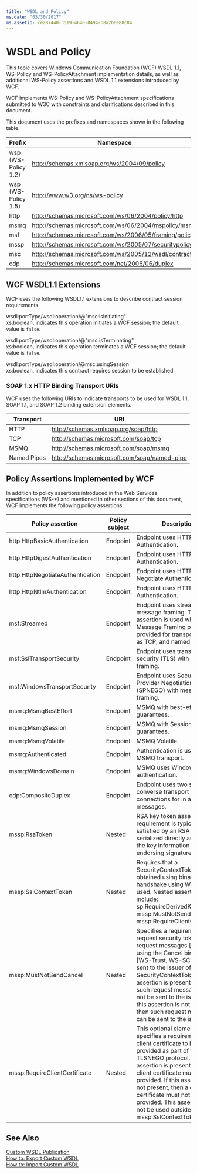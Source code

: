 ```yaml
---
title: "WSDL and Policy"
ms.date: "03/30/2017"
ms.assetid: cea87440-3519-4640-8494-b8a2b0e88c84
---
```

# WSDL and Policy
This topic covers Windows Communication Foundation (WCF) WSDL 1.1, WS-Policy and WS-PolicyAttachment implementation details, as well as additional WS-Policy assertions and WSDL 1.1 extensions introduced by WCF.  

 WCF implements WS-Policy and WS-PolicyAttachment specifications submitted to W3C with constraints and clarifications described in this document.  

 This document uses the prefixes and namespaces shown in the following table.  


|       Prefix        |                       Namespace                        |
|---------------------|--------------------------------------------------------|
| wsp (WS-Policy 1.2) |      http://schemas.xmlsoap.org/ws/2004/09/policy      |
| wsp (WS-Policy 1.5) |             http://www.w3.org/ns/ws-policy             |
|        http         |  http://schemas.microsoft.com/ws/06/2004/policy/http   |
|        msmq         | http://schemas.microsoft.com/ws/06/2004/mspolicy/msmq  |
|         msf         | http://schemas.microsoft.com/ws/2006/05/framing/policy |
|        mssp         | http://schemas.microsoft.com/ws/2005/07/securitypolicy |
|         msc         | http://schemas.microsoft.com/ws/2005/12/wsdl/contract  |
|         cdp         |    http://schemas.microsoft.com/net/2006/06/duplex     |

## WCF WSDL1.1 Extensions  
 WCF uses the following WSDL1.1 extensions to describe contract session requirements.  

 wsdl:portType/wsdl:operation/@"msc:isInitiating"  
 xs:boolean, indicates this operation initiates a WCF session; the default value is `false`.  

 wsdl:portType/wsdl:operation/@"msc:isTerminating"  
 xs:boolean, indicates this operation terminates a WCF session; the default value is `false`.  

 wsdl:portType/wsdl:operation/@msc:usingSession  
 xs:boolean, indicates this contract requires session to be established.  

### SOAP 1.x HTTP Binding Transport URIs  
 WCF uses the following URIs to indicate transports to be used for WSDL 1.1, SOAP 1.1, and SOAP 1.2 binding extension elements.  


|  Transport  |                     URI                      |
|-------------|----------------------------------------------|
|    HTTP     |     http://schemas.xmlsoap.org/soap/http     |
|     TCP     |    http://schemas.microsoft.com/soap/tcp     |
|    MSMQ     |    http://schemas.microsoft.com/soap/msmq    |
| Named Pipes | http://schemas.microsoft.com/soap/named-pipe |

## Policy Assertions Implemented by WCF  
 In addition to policy assertions introduced in the Web Services specifications (WS-*) and mentioned in other sections of this document, WCF implements the following policy assertions.  


|Policy assertion|Policy subject|Description|  
|----------------------|--------------------|-----------------|  
|http:HttpBasicAuthentication|Endpoint|Endpoint uses HTTP Basic Authentication.|  
|http:HttpDigestAuthentication|Endpoint|Endpoint uses HTTP Digest Authentication.|  
|http:HttpNegotiateAuthentication|Endpoint|Endpoint uses HTTP Negotiate Authentication.|  
|http:HttpNtlmAuthentication|Endpoint|Endpoint uses HTTP NTLM Authentication.|  
|msf:Streamed|Endpoint|Endpoint uses streamed message framing. This assertion is used with the Message Framing protocol provided for transports such as TCP, and named pipes.|  
|msf:SslTransportSecurity|Endpoint|Endpoint uses transport-layer security (TLS) with message framing.|  
|msf:WindowsTransportSecurity|Endpoint|Endpoint uses Security Provider Negotiation (SPNEGO) with message framing.|  
|msmq:MsmqBestEffort|Endpoint|MSMQ with best-effort guarantees.|  
|msmq:MsmqSession|Endpoint|MSMQ with Session guarantees.|  
|msmq:MsmqVolatile|Endpoint|MSMQ Volatile.|  
|msmq:Authenticated|Endpoint|Authentication is used with MSMQ transport.|  
|msmq:WindowsDomain|Endpoint|MSMQ uses Windows Domain authentication.|  
|cdp:CompositeDuplex|Endpoint|Endpoint uses two separate converse transport connections for in and out messages.|  
|mssp:RsaToken|Nested|RSA key token assertion. This requirement is typically satisfied by an RSA key serialized directly as part of the key information in an endorsing signature.|  
|mssp:SslContextToken|Nested|Requires that a SecurityContextToken obtained using binary TLS handshake using WS-Trust be used. Nested assertions include: sp:RequireDerivedKeys, mssp:MustNotSendCancel, mssp:RequireClientCertificate.|  
|mssp:MustNotSendCancel|Nested|Specifies a requirement that a request security token (RST) request messages [WS-Trust] using the Cancel binding [WS-Trust, WS-SC] not be sent to the issuer of a given SecurityContextToken. If this assertion is present, then such request messages must not be sent to the issuer. If this assertion is not present, then such request messages can be sent to the issuer.|  
|mssp:RequireClientCertificate|Nested|This optional element specifies a requirement for a client certificate to be provided as part of the TLSNEGO protocol. If this assertion is present, then a client certificate must be provided. If this assertion is not present, then a client certificate must not be provided. This assertion must not be used outside of mssp:SslContextToken.|  

## See Also  
 [Custom WSDL Publication](../../../../docs/framework/wcf/samples/custom-wsdl-publication.md)  
 [How to: Export Custom WSDL](../../../../docs/framework/wcf/extending/how-to-export-custom-wsdl.md)  
 [How to: Import Custom WSDL](../../../../docs/framework/wcf/extending/how-to-import-custom-wsdl.md)
